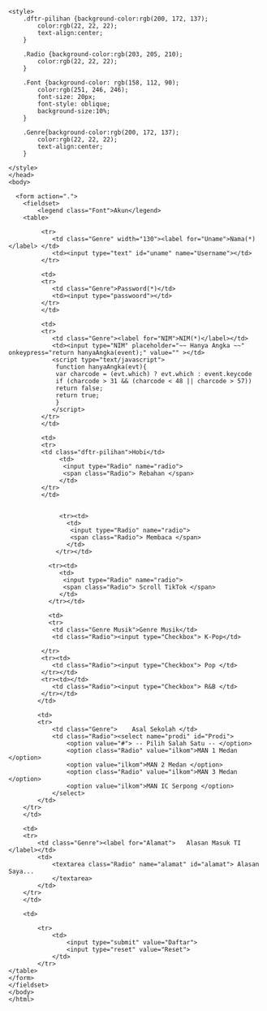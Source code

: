 <html lang="en">
<head>
    <meta charset="UTF-8">
    <meta name="viewport" content="width=device-width, initial-scale=1.0">
    <title>Tugas 2</title>

    <style>
        .dftr-pilihan {background-color:rgb(200, 172, 137);
            color:rgb(22, 22, 22);
            text-align:center;  
        }

        .Radio {background-color:rgb(203, 205, 210);
            color:rgb(22, 22, 22);
        }

        .Font {background-color: rgb(158, 112, 90);
            color:rgb(251, 246, 246);
            font-size: 20px;
            font-style: oblique;
            background-size:10%;
        }

        .Genre{background-color:rgb(200, 172, 137);
            color:rgb(22, 22, 22);
            text-align:center;
        }

    </style>
    </head>
    <body>

      <form action=".">
        <fieldset>
            <legend class="Font">Akun</legend>
        <table>
            
             <tr>
                <td class="Genre" width="130"><label for="Uname">Nama(*)</label> </td>
                <td><input type="text" id="uname" name="Username"></td>
             </tr>
             
             <td>
             <tr>
                <td class="Genre">Password(*)</td>
                <td><input type="passwoord"></td>
             </tr>
             </td>

             <td>
             <tr>
                <td class="Genre"><label for="NIM">NIM(*)</label></td>
                <td><input type="NIM" placeholder="~~ Hanya Angka ~~" onkeypress="return hanyaAngka(event);" value="" ></td>
                <script type="text/javascript">
                 function hanyaAngka(evt){
                 var charcode = (evt.which) ? evt.which : event.keycode
                 if (charcode > 31 && (charcode < 48 || charcode > 57))
                 return false;
                 return true;
                 }
                </script>
             </tr>
             </td>

             <td>
             <tr>
             <td class="dftr-pilihan">Hobi</td>            
                  <td>
                   <input type="Radio" name="radio">
                   <span class="Radio"> Rebahan </span>
                  </td>
             </tr>  
             </td>   
                  

                  <tr><td>
                    <td>
                     <input type="Radio" name="radio">
                     <span class="Radio"> Membaca </span>
                    </td>
                 </tr></td>
   
               <tr><td>
                  <td>
                   <input type="Radio" name="radio">
                   <span class="Radio"> Scroll TikTok </span>
                  </td>
               </tr></td>

               <td>
               <tr>
                <td class="Genre Musik">Genre Musik</td>
                <td class="Radio"><input type="Checkbox"> K-Pop</td>
                
             </tr>
             <tr><td>
                <td class="Radio"><input type="Checkbox"> Pop </td>
             </tr></td>
             <tr><td></td>
                <td class="Radio"><input type="Checkbox"> R&B </td>
             </tr></td>
            </td>

            <td>
            <tr>
                <td class="Genre">    Asal Sekolah </td>
                <td class="Radio"><select name="prodi" id="Prodi">
                    <option value="#"> -- Pilih Salah Satu -- </option>
                    <option class="Radio" value="ilkom">MAN 1 Medan </option>
                    <option value="ilkom">MAN 2 Medan </option>
                    <option class="Radio" value="ilkom">MAN 3 Medan </option>
                    <option value="ilkom">MAN IC Serpong </option>
                </select>
            </td> 
        </tr>
        </td>

        <td>
        <tr>
            <td class="Genre"><label for="Alamat">   Alasan Masuk TI   </label></td>
            <td>
                <textarea class="Radio" name="alamat" id="alamat"> Alasan Saya...
                </textarea>                
            </td>
        </tr>
        </td>   

        <td>
        
            <tr>
                <td>
                    <input type="submit" value="Daftar">
                    <input type="reset" value="Reset">     
                </td>
            </tr>
    </table>
    </form>
    </fieldset>
    </body>
    </html>
